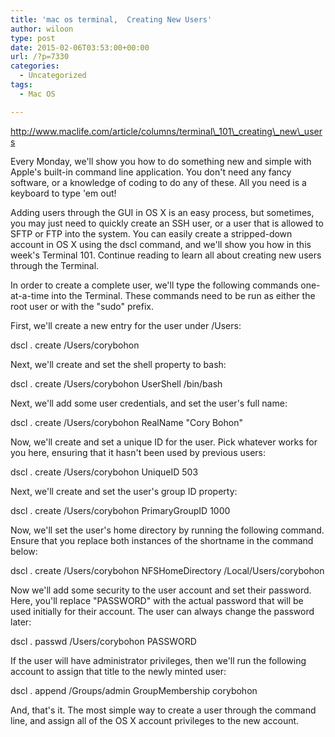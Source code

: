 ```yaml
---
title: 'mac os terminal,  Creating New Users'
author: wiloon
type: post
date: 2015-02-06T03:53:00+00:00
url: /?p=7330
categories:
  - Uncategorized
tags:
  - Mac OS

---
```

http://www.maclife.com/article/columns/terminal\_101\_creating\_new\_users

Every Monday, we'll show you how to do something new and simple with Apple's built-in command line application. You don't need any fancy software, or a knowledge of coding to do any of these. All you need is a keyboard to type 'em out!

Adding users through the GUI in OS X is an easy process, but sometimes, you may just need to quickly create an SSH user, or a user that is allowed to SFTP or FTP into the system. You can easily create a stripped-down account in OS X using the dscl command, and we'll show you how in this week's Terminal 101. Continue reading to learn all about creating new users through the Terminal.

In order to create a complete user, we'll type the following commands one-at-a-time into the Terminal. These commands need to be run as either the root user or with the "sudo" prefix.

First, we'll create a new entry for the user under /Users:

dscl . create /Users/corybohon
  
Next, we'll create and set the shell property to bash:

dscl . create /Users/corybohon UserShell /bin/bash
  
Next, we'll add some user credentials, and set the user's full name:

dscl . create /Users/corybohon RealName "Cory Bohon"
  
Now, we'll create and set a unique ID for the user. Pick whatever works for you here, ensuring that it hasn't been used by previous users:

dscl . create /Users/corybohon UniqueID 503
  
Next, we'll create and set the user's group ID property:

dscl . create /Users/corybohon PrimaryGroupID 1000
  
Now, we'll set the user's home directory by running the following command. Ensure that you replace both instances of the shortname in the command below:

dscl . create /Users/corybohon NFSHomeDirectory /Local/Users/corybohon
  
Now we'll add some security to the user account and set their password. Here, you'll replace "PASSWORD" with the actual password that will be used initially for their account. The user can always change the password later:

dscl . passwd /Users/corybohon PASSWORD
  
If the user will have administrator privileges, then we'll run the following account to assign that title to the newly minted user:

dscl . append /Groups/admin GroupMembership corybohon
  
And, that's it. The most simple way to create a user through the command line, and assign all of the OS X account privileges to the new account.